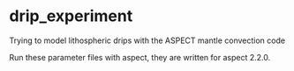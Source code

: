 # drip_experiment
Trying to model lithospheric drips with the ASPECT mantle convection code 

Run these parameter files with aspect, they are written for aspect 2.2.0.
